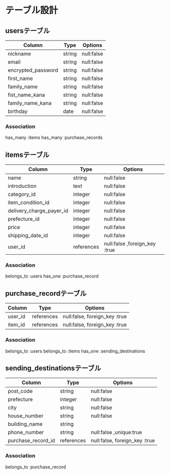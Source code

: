 # テーブル設計

## usersテーブル

|Column               |Type   |Options     |
| ------------------- | ----- | ---------- |
|nickname             |string |null:false  |
|email                |string |null:false  |
|encrypted_password   |string |null:false  |
|first_name           |string |null:false  |
|family_name          |string |null:false  |
|fist_name_kana       |string |null:false  |
|family_name_kana     |string |null:false  |
|birthday             |date   |null:false  |

### Association
has_many :items
has_many :purchase_records

## itemsテーブル

|Column                 |Type    |Options     |
| --------------------- | ------ | ---------- |
|name                    |string |null:false  |
|introduction            |text   |null:false  |
|category_id             |integer|null:false  |
|item_condition_id       |integer|null:false  |
|delivery_charge_payer_id|integer|null:false  |
|prefecture_id           |integer|null:false  |
|price                   |integer|null:false  |
|shipping_date_id        |integer|null:false  |
|user_id                 |references|null:false ,foreign_key :true|

### Association
belongs_to :users
has_one :purchase_record

## purchase_recordテーブル

|Column                 |Type       |Options                        |
| --------------------- | --------- | ----------------------------- |
|user_id                |references |null:false, foreign_key :true  |
|item_id                |references |null:false, foreign_key :true  |

### Association
belongs_to :users
belongs_to :items
has_one :sending_destinations

## sending_destinationsテーブル

|Column         |Type   |Options     |
| ------------- | ----- | ---------- |
|post_code      |string |null:false  |
|prefecture     |integer|null:false  |
|city           |string |null:false  |
|house_number   |string |null:false  |
|building_name  |string |            |
|phone_number   |string |null:false ,unique:true  |
|purchase_record_id |references|null:false, foreign_key :true|

### Association
belongs_to :purchase_record